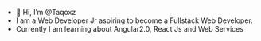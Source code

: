 - 👋 Hi, I’m @Taqoxz
- I am a Web Developer Jr aspiring to become a Fullstack Web Developer.
- Currently I am learning about Angular2.0, React Js and Web Services
<!---
Taqoxz/Taqoxz is a ✨ special ✨ repository because its `README.md` (this file) appears on your GitHub profile.
You can click the Preview link to take a look at your changes.
--->
